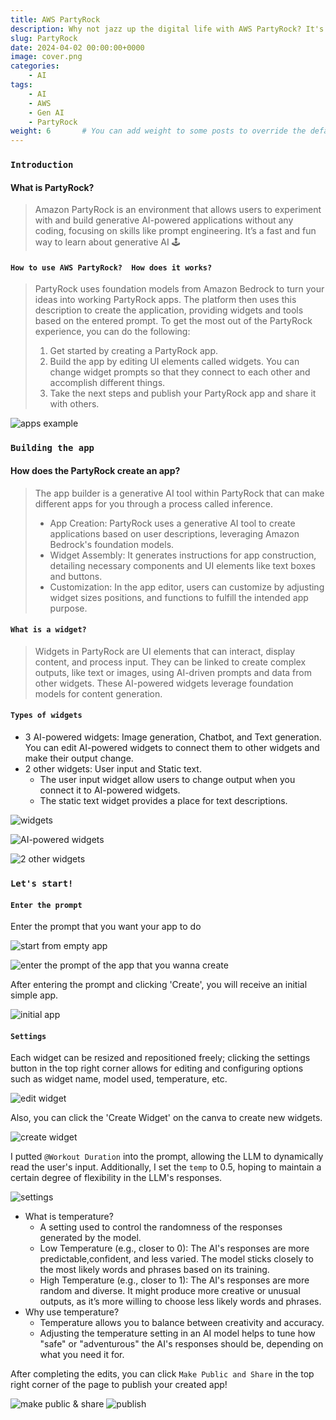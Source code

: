 ```yaml
---
title: AWS PartyRock
description: Why not jazz up the digital life with AWS PartyRock? It's ur no-code gateway to crafting AI apps, minus headahce 💽
slug: PartyRock
date: 2024-04-02 00:00:00+0000
image: cover.png
categories:
    - AI
tags:
    - AI
    - AWS
    - Gen AI
    - PartyRock
weight: 6       # You can add weight to some posts to override the default sorting (date descending)
---
```


### `Introduction`
#### What is PartyRock?
> Amazon PartyRock is an environment that allows users to experiment with and build
> generative AI-powered applications without any coding, focusing on skills like 
> prompt engineering. It’s a fast and fun way to learn about generative AI 🕹️

#### `How to use AWS PartyRock?  How does it works?`
> PartyRock uses foundation models from Amazon Bedrock to turn your ideas into 
> working PartyRock apps. The platform then uses this description to create the 
> application, providing widgets and tools based on the entered prompt.
> To get the most out of the PartyRock experience, you can do the following:
> 1. Get started by creating a PartyRock app. 
> 2. Build the app by editing UI elements called widgets. You can change widget 
> prompts so that they connect to each other and accomplish different things.
> 3. Take the next steps and publish your PartyRock app and share it with others.

![apps example](1.png)

### `Building the app`
#### How does the PartyRock create an app?
> The app builder is a generative AI tool within PartyRock that can make different 
> apps for you through a process called inference. 
> * App Creation: PartyRock uses a generative AI tool to create applications based 
> on user descriptions, leveraging Amazon Bedrock's foundation models.
> * Widget Assembly: It generates instructions for app construction, detailing 
> necessary components and UI elements like text boxes and buttons.
> * Customization: In the app editor, users can customize by adjusting widget sizes
> positions, and functions to fulfill the intended app purpose.

#### `What is a widget?`
> Widgets in PartyRock are UI elements that can interact, display content, and 
> process input. They can be linked to create complex outputs, like text or images,
> using AI-driven prompts and data from other widgets. These AI-powered widgets 
> leverage foundation models for content generation.

#### `Types of widgets`
* 3 AI-powered widgets: Image generation, Chatbot, and Text generation. 
    You can edit AI-powered widgets to connect them to other widgets and make their output change.
* 2 other widgets: User input and Static text. 
  * The user input widget allow users to change output when you connect it to     AI-powered widgets. 
  * The static text widget provides a place for text descriptions.

![widgets](2.png)

![AI-powered widgets](3.png)

![2 other widgets](4.png)

### `Let's start!`

#### `Enter the prompt`
Enter the prompt that you want your app to do

![start from empty app](5.png)

![enter the prompt of the app that you wanna create](6.png)

After entering the prompt and clicking 'Create', you will receive an initial simple app.

![initial app](7.png)

#### `Settings`
Each widget can be resized and repositioned freely; clicking the settings button in the top right corner allows for editing and configuring options such as widget name, model used, temperature, etc.

![edit widget](8.png)

Also, you can click the 'Create Widget' on the canva to create new widgets.

![create widget](9.png)

I putted `@Workout Duration` into the prompt, allowing the LLM to dynamically read the user's input. Additionally, I set the `temp` to 0.5, hoping to maintain a certain degree of flexibility in the LLM's responses.

![settings](10.png)

* What is temperature?
  * A setting used to control the randomness of the responses generated by the model.
  * Low Temperature (e.g., closer to 0): The AI's responses are more predictable,confident, and less varied. The model sticks closely to the most likely words and phrases based on its training.
  * High Temperature (e.g., closer to 1): The AI's responses are more random and diverse. It might produce more creative or unusual outputs, as it’s more willing to choose less likely words and phrases.
* Why use temperature?
  * Temperature allows you to balance between creativity and accuracy. 
  * Adjusting the temperature setting in an AI model helps to tune how "safe" or "adventurous" the AI's responses should be, depending on what you need it for.


After completing the edits, you can click `Make Public and Share` in the top right corner of the page to publish your created app!

![make public & share](11.png) ![publish](12.png)



